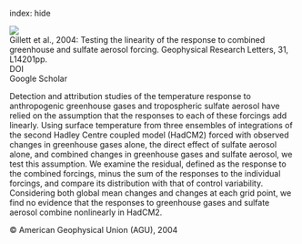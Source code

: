 index: hide

<div class="Citation">
    <div class="Citation-thumb CitationThumb-linked"  data-href="https://doi.org/10.1029/2004gl020111">
      <img src="https://static.claimspace.cloud/climate-study-static/refs/thumbs/10/Gillett_et_al_2004-thumb.png" />
    </div>

  <div class="Citation-body">
    <div class="Citation-text">Gillett et al., 2004: Testing the linearity of the response to combined greenhouse and sulfate aerosol forcing. <span class="Article-journal">Geophysical  Research Letters, </span><span class="Article-volume">31, </span>L14201pp.</div>
    <div class="Citation-links">
      <div class="CitationLink" data-href="https://doi.org/10.1029/2004gl020111">
        <div class="CitationLink-icon CitationLink-Doi"></div>
        <div class="CitationLink-text">DOI</div>
      </div>
      <div class="CitationLink" data-href="https://scholar.google.com/scholar?q=10.1029/2004gl020111">
        <div class="CitationLink-icon CitationLink-Scholar"></div>
        <div class="CitationLink-text">Google Scholar</div>
      </div>
    </div>
  </div>
</div>

Detection and attribution studies of the temperature response to anthropogenic greenhouse gases and tropospheric sulfate aerosol have relied on the assumption that the responses to each of these forcings add linearly. Using surface temperature from three ensembles of integrations of the second Hadley Centre coupled model (HadCM2) forced with observed changes in greenhouse gases alone, the direct effect of sulfate aerosol alone, and combined changes in greenhouse gases and sulfate aerosol, we test this assumption. We examine the residual, defined as the response to the combined forcings, minus the sum of the responses to the individual forcings, and compare its distribution with that of control variability. Considering both global mean changes and changes at each grid point, we find no evidence that the responses to greenhouse gases and sulfate aerosol combine nonlinearly in HadCM2.

<div class="Citation-copy">
&copy; American Geophysical Union (AGU), 2004
</div>
